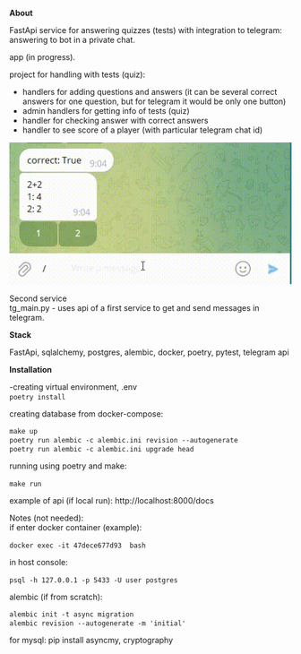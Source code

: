 **About**

FastApi service for answering quizzes (tests) with integration to telegram: answering to bot in a private chat.

app  (in progress)\.

project for handling with tests (quiz):
- handlers for adding questions and answers (it can be several correct answers for one question, but for telegram it would be only one button)
- admin handlers for getting info of tests (quiz)
- handler for checking answer with correct answers
- handler to see score of a player (with particular telegram chat id)

![](https://github.com/alina1412/fastapi_tests/blob/main/extra_data/bot_gif.gif)

Second service\
tg_main.py - uses api of a first service to get and send messages in telegram.


**Stack**

FastApi, sqlalchemy, postgres, alembic, docker, poetry, pytest, telegram api


**Installation**

-creating virtual environment, .env\
```poetry install```

creating database from docker-compose:
```
make up
poetry run alembic -c alembic.ini revision --autogenerate
poetry run alembic -c alembic.ini upgrade head
```

running using poetry and make:

`make run`

example of api (if local run): http://localhost:8000/docs


Notes (not needed):\
if enter docker container (example):

`docker exec -it 47dece677d93  bash`

in host console:

`psql -h 127.0.0.1 -p 5433 -U user postgres`


alembic (if from scratch):
```
alembic init -t async migration
alembic revision --autogenerate -m 'initial'
```

for mysql:
pip install asyncmy, cryptography

